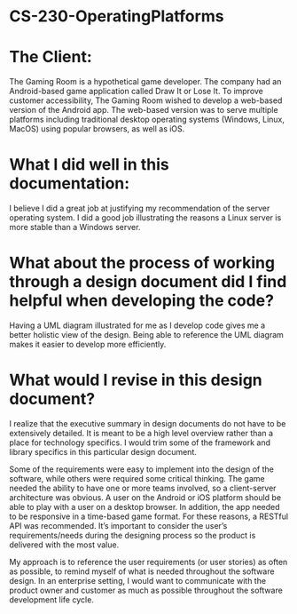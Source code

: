 # CS-230-OperatingPlatforms

# The Client:
The Gaming Room is a hypothetical game developer. The company had an Android-based game application called Draw It or Lose It. To improve customer accessibility, The Gaming Room wished to develop a web-based version of the Android app. The web-based version was to serve multiple platforms including traditional desktop operating systems (Windows, Linux, MacOS) using popular browsers, as well as iOS.

# What I did well in this documentation:
I believe I did a great job at justifying my recommendation of the server operating system. I did a good job illustrating the reasons a Linux server is more stable than a Windows server.

# What about the process of working through a design document did I find helpful when developing the code?
Having a UML diagram illustrated for me as I develop code gives me a better holistic view of the design. Being able to reference the UML diagram makes it easier to develop more efficiently.

# What would I revise in this design document?
I realize that the executive summary in design documents do not have to be extensively detailed. It is meant to be a high level overview rather than a place for technology specifics. I would trim some of the framework and library specifics in this particular design document.



Some of the requirements were easy to implement into the design of the software, while others were required some critical thinking. The game needed the ability to have one or more teams involved, so a client-server architecture was obvious. A user on the Android or iOS platform should be able to play with a user on a desktop browser. In addition, the app needed to be responsive in a time-based game format. For these reasons, a RESTful API was recommended. It’s important to consider the user’s requirements/needs during the designing process so the product is delivered with the most value.

My approach is to reference the user requirements (or user stories) as often as possible, to remind myself of what is needed throughout the software design. In an enterprise setting, I would want to communicate with the product owner and customer as much as possible throughout the software development life cycle.
